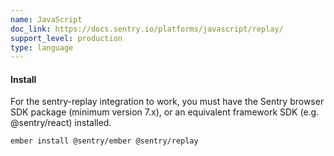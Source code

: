 ```yaml
---
name: JavaScript
doc_link: https://docs.sentry.io/platforms/javascript/replay/
support_level: production
type: language
---
```


#### Install

For the sentry-replay integration to work, you must have the Sentry browser SDK package (minimum version 7.x), or an equivalent framework SDK (e.g. @sentry/react) installed.

```bash {tabTitle:ember-cli}
ember install @sentry/ember @sentry/replay
```

